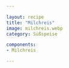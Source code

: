 ```yaml
---

layout: recipe
title: "Milchreis"
image: milchreis.webp
category: Süßspeise

components:
- Milchreis

---
```

